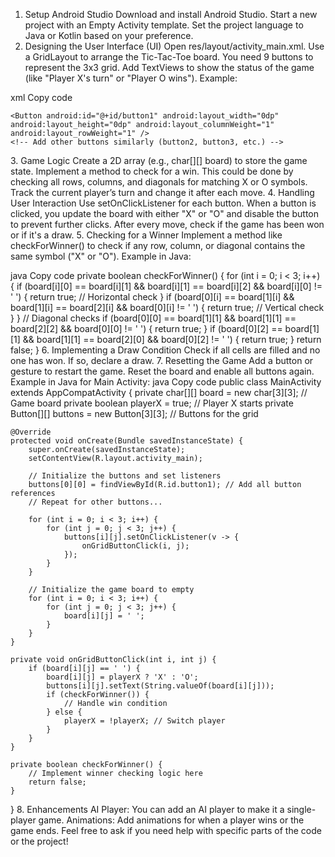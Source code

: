 1. Setup Android Studio
Download and install Android Studio.
Start a new project with an Empty Activity template.
Set the project language to Java or Kotlin based on your preference.
2. Designing the User Interface (UI)
Open res/layout/activity_main.xml.
Use a GridLayout to arrange the Tic-Tac-Toe board. You need 9 buttons to represent the 3x3 grid.
Add TextViews to show the status of the game (like "Player X's turn" or "Player O wins").
Example:

xml
Copy code
<GridLayout xmlns:android="http://schemas.android.com/apk/res/android"
    android:id="@+id/gridLayout"
    android:layout_width="match_parent"
    android:layout_height="match_parent"
    android:columnCount="3"
    android:rowCount="3">
    
    <Button android:id="@+id/button1" android:layout_width="0dp" android:layout_height="0dp" android:layout_columnWeight="1" android:layout_rowWeight="1" />
    <!-- Add other buttons similarly (button2, button3, etc.) -->
</GridLayout>
3. Game Logic
Create a 2D array (e.g., char[][] board) to store the game state.
Implement a method to check for a win. This could be done by checking all rows, columns, and diagonals for matching X or O symbols.
Track the current player’s turn and change it after each move.
4. Handling User Interaction
Use setOnClickListener for each button. When a button is clicked, you update the board with either "X" or "O" and disable the button to prevent further clicks.
After every move, check if the game has been won or if it's a draw.
5. Checking for a Winner
Implement a method like checkForWinner() to check if any row, column, or diagonal contains the same symbol ("X" or "O").
Example in Java:

java
Copy code
private boolean checkForWinner() {
    for (int i = 0; i < 3; i++) {
        if (board[i][0] == board[i][1] && board[i][1] == board[i][2] && board[i][0] != ' ') {
            return true;  // Horizontal check
        }
        if (board[0][i] == board[1][i] && board[1][i] == board[2][i] && board[0][i] != ' ') {
            return true;  // Vertical check
        }
    }
    // Diagonal checks
    if (board[0][0] == board[1][1] && board[1][1] == board[2][2] && board[0][0] != ' ') {
        return true;
    }
    if (board[0][2] == board[1][1] && board[1][1] == board[2][0] && board[0][2] != ' ') {
        return true;
    }
    return false;
}
6. Implementing a Draw Condition
Check if all cells are filled and no one has won. If so, declare a draw.
7. Resetting the Game
Add a button or gesture to restart the game. Reset the board and enable all buttons again.
Example in Java for Main Activity:
java
Copy code
public class MainActivity extends AppCompatActivity {
    private char[][] board = new char[3][3]; // Game board
    private boolean playerX = true; // Player X starts
    private Button[][] buttons = new Button[3][3]; // Buttons for the grid
    
    @Override
    protected void onCreate(Bundle savedInstanceState) {
        super.onCreate(savedInstanceState);
        setContentView(R.layout.activity_main);
        
        // Initialize the buttons and set listeners
        buttons[0][0] = findViewById(R.id.button1); // Add all button references
        // Repeat for other buttons...
        
        for (int i = 0; i < 3; i++) {
            for (int j = 0; j < 3; j++) {
                buttons[i][j].setOnClickListener(v -> {
                    onGridButtonClick(i, j);
                });
            }
        }
        
        // Initialize the game board to empty
        for (int i = 0; i < 3; i++) {
            for (int j = 0; j < 3; j++) {
                board[i][j] = ' ';
            }
        }
    }

    private void onGridButtonClick(int i, int j) {
        if (board[i][j] == ' ') {
            board[i][j] = playerX ? 'X' : 'O';
            buttons[i][j].setText(String.valueOf(board[i][j]));
            if (checkForWinner()) {
                // Handle win condition
            } else {
                playerX = !playerX; // Switch player
            }
        }
    }
    
    private boolean checkForWinner() {
        // Implement winner checking logic here
        return false;
    }
}
8. Enhancements
AI Player: You can add an AI player to make it a single-player game.
Animations: Add animations for when a player wins or the game ends.
Feel free to ask if you need help with specific parts of the code or the project!
